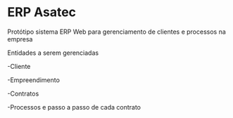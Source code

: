 # ERP Asatec
Protótipo sistema ERP Web para gerenciamento de clientes e processos na empresa

Entidades a serem gerenciadas
  <p>-Cliente
  <p>-Empreendimento
  <p>-Contratos
  <p>-Processos e passo a passo de cada contrato

